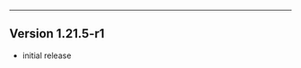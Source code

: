 ------------------------------------------------------
Version 1.21.5-r1
------------------------------------------------------
- initial release